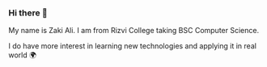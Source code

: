 ### Hi there 👋

My name is Zaki Ali. I am from Rizvi College taking BSC Computer Science.

I do have more interest in learning new technologies and applying it in real world 🌍


